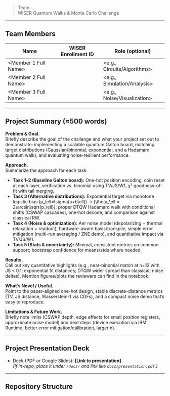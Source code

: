 # <Project Name>

> Team: **<Team Name>**  
> WISER Quantum Walks & Monte Carlo Challenge

---

## Team Members

| Name | WISER Enrollment ID | Role (optional) |
|---|---|---|
| <Member 1 Full Name> | <WISER-XXXX> | <e.g., Circuits/Algorithms> |
| <Member 2 Full Name> | <WISER-XXXX> | <e.g., Simulation/Analysis> |
| <Member 3 Full Name> | <WISER-XXXX> | <e.g., Noise/Visualization> |

---

## Project Summary (≈500 words)

<!-- Replace everything below with your own narrative. Aim for ~500 words. -->

**Problem & Goal.**  
Briefly describe the goal of the challenge and what your project set out to demonstrate: implementing a scalable quantum Galton board, matching target distributions (Gaussian/binomial, exponential, and a Hadamard quantum walk), and evaluating noise-resilient performance.

**Approach.**  
Summarize the approach for each task:
- **Task 1–2 (Baseline Galton board):** One-hot position encoding, coin reset at each layer, verification vs. binomial using TV/JS/W1, χ² goodness-of-fit with tail merging.
- **Task 3 (Alternative distributions):** Exponential target via monotone logistic bias \(p_\ell=\sigma(a+b\ell)\) → \(\theta_\ell = 2\arcsin\sqrt{p_\ell}\); proper DTQW Hadamard walk with conditional shifts (CSWAP cascades), one-hot decode, and comparison against classical RW.
- **Task 4 (Noise & optimization):** Aer noise model (depolarizing + thermal relaxation + readout), hardware-aware basis/transpile, simple error mitigation (multi-run averaging / ZNE demo), and quantitative impact via TV/JS/W1.
- **Task 5 (Stats & uncertainty):** Minimal, consistent metrics on common support; bootstrap confidence for means/stds where needed.

**Results.**  
Call out key quantitative highlights (e.g., near-binomial match at n=12 with JS < 0.1; exponential fit distances; DTQW wider spread than classical; noise deltas). Mention figures/plots the reviewers can find in the notebook.

**What’s Novel / Useful.**  
Point to the paper-aligned one-hot design, stable discrete-distance metrics (TV, JS distance, Wasserstein-1 via CDFs), and a compact noise demo that’s easy to reproduce.

**Limitations & Future Work.**  
Briefly note limits (CSWAP depth, edge effects for small position registers, approximate noise model) and next steps (device execution via IBM Runtime, better error mitigation/calibration, larger n).

---

## Project Presentation Deck

- Deck (PDF or Google Slides): **[Link to presentation]**  
  *(If in-repo, place it under `/docs/` and link like `docs/presentation.pdf`.)*

---

## Repository Structure


